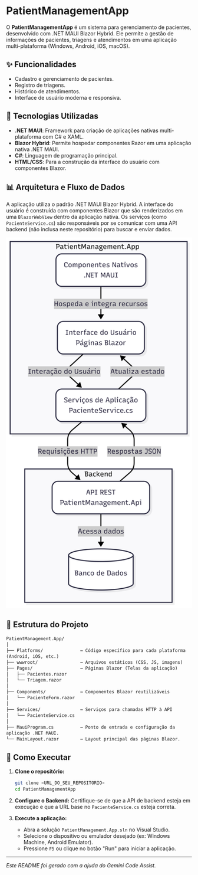 # PatientManagementApp

O **PatientManagementApp** é um sistema para gerenciamento de pacientes, desenvolvido com .NET MAUI Blazor Hybrid. Ele permite a gestão de informações de pacientes, triagens e atendimentos em uma aplicação multi-plataforma (Windows, Android, iOS, macOS).

## ✨ Funcionalidades

-   Cadastro e gerenciamento de pacientes.
-   Registro de triagens.
-   Histórico de atendimentos.
-   Interface de usuário moderna e responsiva.

## 🚀 Tecnologias Utilizadas

-   **.NET MAUI**: Framework para criação de aplicações nativas multi-plataforma com C# e XAML.
-   **Blazor Hybrid**: Permite hospedar componentes Razor em uma aplicação nativa .NET MAUI.
-   **C#**: Linguagem de programação principal.
-   **HTML/CSS**: Para a construção da interface do usuário com componentes Blazor.

## 📊 Arquitetura e Fluxo de Dados

A aplicação utiliza o padrão .NET MAUI Blazor Hybrid. A interface do usuário é construída com componentes Blazor que são renderizados em uma `BlazorWebView` dentro da aplicação nativa. Os serviços (como `PacienteService.cs`) são responsáveis por se comunicar com uma API backend (não inclusa neste repositório) para buscar e enviar dados.

![Arquitetura](diagramfrontend.png)

## 📂 Estrutura do Projeto

```
PatientManagement.App/
│
├── Platforms/              → Código específico para cada plataforma (Android, iOS, etc.)
├── wwwroot/                → Arquivos estáticos (CSS, JS, imagens)
├── Pages/                  → Páginas Blazor (Telas da aplicação)
│   ├── Pacientes.razor
│   └── Triagem.razor
│
├── Components/             → Componentes Blazor reutilizáveis
│   └── PacienteForm.razor
│
├── Services/               → Serviços para chamadas HTTP à API
│   └── PacienteService.cs
│
├── MauiProgram.cs          → Ponto de entrada e configuração da aplicação .NET MAUI.
└── MainLayout.razor        → Layout principal das páginas Blazor.
```

## 🏁 Como Executar

1.  **Clone o repositório:**
    ```bash
    git clone <URL_DO_SEU_REPOSITORIO>
    cd PatientManagementApp
    ```

2.  **Configure o Backend:**
    Certifique-se de que a API de backend esteja em execução e que a URL base no `PacienteService.cs` esteja correta.

3.  **Execute a aplicação:**
    -   Abra a solução `PatientManagement.App.sln` no Visual Studio.
    -   Selecione o dispositivo ou emulador desejado (ex: Windows Machine, Android Emulator).
    -   Pressione `F5` ou clique no botão "Run" para iniciar a aplicação.

---

*Este README foi gerado com a ajuda do Gemini Code Assist.*
